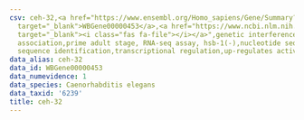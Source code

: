 ```yaml
---
csv: ceh-32,<a href="https://www.ensembl.org/Homo_sapiens/Gene/Summary?db=core;g=WBGene00000453"
  target="_blank">WBGene00000453</a>,<a href="https://www.ncbi.nlm.nih.gov/pubmed/30894454"
  target="_blank"><i class="fas fa-file"></i></a>",genetic interference,functional
  association,prime adult stage, RNA-seq assay, hsb-1(-),nucleotide sequence identification,nucleotide
  sequence identification,transcriptional regulation,up-regulates activity
data_alias: ceh-32
data_id: WBGene00000453
data_numevidence: 1
data_species: Caenorhabditis elegans
data_taxid: '6239'
title: ceh-32
---
```

